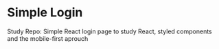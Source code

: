 # Simple Login

Study Repo: Simple React login page to study React, styled components and the mobile-first aprouch
